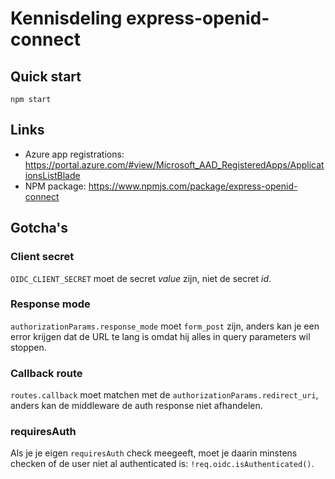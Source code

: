 # Kennisdeling express-openid-connect

## Quick start

```shell
npm start
```

## Links

- Azure app registrations: https://portal.azure.com/#view/Microsoft_AAD_RegisteredApps/ApplicationsListBlade
- NPM package: https://www.npmjs.com/package/express-openid-connect

## Gotcha's

### Client secret

`OIDC_CLIENT_SECRET` moet de secret _value_ zijn, niet de secret _id_.

### Response mode

`authorizationParams.response_mode` moet `form_post` zijn, anders kan je een error krijgen dat de URL te lang is omdat hij alles in query parameters wil stoppen.

### Callback route

`routes.callback` moet matchen met de `authorizationParams.redirect_uri`, anders kan de middleware de auth response niet afhandelen.

### requiresAuth

Als je je eigen `requiresAuth` check meegeeft, moet je daarin minstens checken of de user niet al authenticated is: `!req.oidc.isAuthenticated()`.

